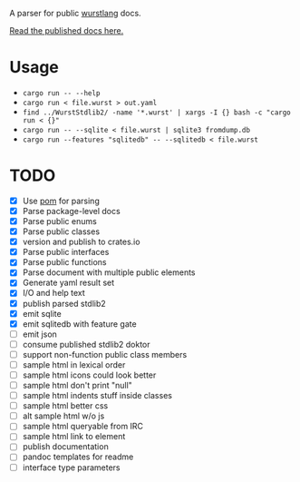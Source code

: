 A parser for public [wurstlang](https://wurstlang.org) docs.

[Read the published docs here.](https://cokemonkey11.github.io/wurstdoktor/)

# Usage

* `cargo run -- --help`
* `cargo run < file.wurst > out.yaml`
* `find ../WurstStdlib2/ -name '*.wurst' | xargs -I {} bash -c "cargo run < {}"`
* `cargo run -- --sqlite < file.wurst | sqlite3 fromdump.db`
* `cargo run --features "sqlitedb" -- --sqlitedb < file.wurst`


# TODO

- [x] Use [pom](https://crates.io/crates/pom) for parsing
- [x] Parse package-level docs
- [x] Parse public enums
- [x] Parse public classes
- [x] version and publish to crates.io
- [x] Parse public interfaces
- [x] Parse public functions
- [x] Parse document with multiple public elements
- [x] Generate yaml result set
- [x] I/O and help text
- [x] publish parsed stdlib2
- [x] emit sqlite
- [x] emit sqlitedb with feature gate
- [ ] emit json
- [ ] consume published stdlib2 doktor
- [ ] support non-function public class members
- [ ] sample html in lexical order
- [ ] sample html icons could look better
- [ ] sample html don't print "null"
- [ ] sample html indents stuff inside classes
- [ ] sample html better css
- [ ] alt sample html w/o js
- [ ] sample html queryable from IRC
- [ ] sample html link to element
- [ ] publish documentation
- [ ] pandoc templates for readme
- [ ] interface type parameters
